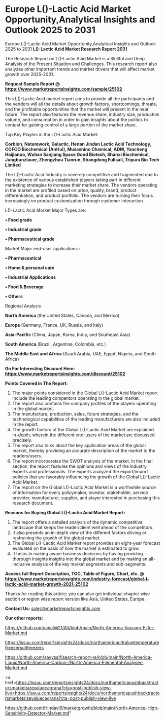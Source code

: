 # Europe L()-Lactic Acid Market Opportunity,Analytical Insights and Outlook 2025 to 2031
Europe L()-Lactic Acid Market Opportunity,Analytical Insights and Outlook 2025 to 2031
<strong>L()-Lactic Acid Market Research Report 2031</strong>

The Research Report on L()-Lactic Acid Market is a Skillful and Deep Analysis of the Present Situation and Challenges. This research report also analyzes other important trends and market drivers that will affect market growth over 2025-2031.

<strong>Request Sample Report @ <a href=https://www.marketreportsinsights.com/sample/25102>https://www.marketreportsinsights.com/sample/25102</a></strong>

This L()-Lactic Acid market report aims to provide all the participants and the vendors will all the details about growth factors, shortcomings, threats, and the profitable opportunities that the market will present in the near future. The report also features the revenue share, industry size, production volume, and consumption in order to gain insights about the politics to contest for gaining control of a large portion of the market share.

Top Key Players in the L()-Lactic Acid Market:

<strong>Corbion, Naturework, Galactic, Henan Jindan Lactic Acid Technology, COFCO Biochemical (AnHui), Musashino Chemical, ADM, Yancheng Haijianuo, Wuhan Sanjiang Space Good Biotech, Shanxi Biochemical, Jungbunzlauer, Zhengzhou Tianrun, Shangdong Fullsail, Tripura Bio Tech Limited</strong>

The L()-Lactic Acid Industry is severely competitive and fragmented due to the existence of various established players taking part in different marketing strategies to increase their market share. The vendors operating in the market are profiled based on price, quality, brand, product differentiation, and product portfolio. The vendors are turning their focus increasingly on product customization through customer interaction.

L()-Lactic Acid Market Major Types are:

<strong>• Food grade

• Industrial grade

• Pharmaceutical grade</strong>

Market Major end-user applications :

<strong>• Pharmaceutical

• Home & personal care

• Industrial Applications

• Food & Beverage

• Others</strong>

Regional Analysis

</u><strong><b>North America</b></strong> (the United States, Canada, and Mexico)

<strong><b>Europe </b></strong>(Germany, France, UK, Russia, and Italy)

<strong><b>Asia-Pacific</b></strong> (China, Japan, Korea, India, and Southeast Asia)

<strong><b>South America</b></strong> (Brazil, Argentina, Colombia, etc.)

<strong><b>The Middle East and Africa</b></strong> (Saudi Arabia, UAE, Egypt, Nigeria, and South Africa)

<strong>Go For Interesting Discount Here: <a href=https://www.marketreportsinsights.com/discount/25102>https://www.marketreportsinsights.com/discount/25102</a></strong>

<strong>Points Covered in The Report:</strong>
<ol>
  <li>The major points considered in the Global L()-Lactic Acid Market report include the leading competitors operating in the global market.</li>
  <li>The report also contains the company profiles of the players operating in the global market.</li>
  <li>The manufacture, production, sales, future strategies, and the technological capabilities of the leading manufacturers are also included in the report.</li>
  <li>The growth factors of the Global L()-Lactic Acid Market are explained in-depth, wherein the different end-users of the market are discussed precisely.</li>
  <li>The report also talks about the key application areas of the global market, thereby providing an accurate description of the market to the readers/users.</li>
  <li>The report incorporates the SWOT analysis of the market. In the final section, the report features the opinions and views of the industry experts and professionals. The experts analyzed the export/import policies that are favorably influencing the growth of the Global L()-Lactic Acid Market.</li>
  <li>The report on the Global L()-Lactic Acid Market is a worthwhile source of information for every policymaker, investor, stakeholder, service provider, manufacturer, supplier, and player interested in purchasing this research document.</li>
</ol>
<strong>Reasons for Buying Global L()-Lactic Acid Market Report:</strong>

<ol>
  <li>The report offers a detailed analysis of the dynamic competitive landscape that keeps the reader/client well ahead of the competitors.</li>
  <li>It also presents an in-depth view of the different factors driving or restraining the growth of the global market.</li>
  <li>The Global L()-Lactic Acid Market report provides an eight-year forecast evaluated on the basis of how the market is estimated to grow.</li>
  <li>It helps in making aware business decisions by having providing thorough insights insights into the global market and by making an all-inclusive analysis of the key market segments and sub-segments.</li>
</ol>
<strong>Access full Report Description, TOC, Table of Figure, Chart, etc. @ <a href=https://www.marketreportsinsights.com/industry-forecast/global-l-lactic-acid-market-growth-2021-25102>https://www.marketreportsinsights.com/industry-forecast/global-l-lactic-acid-market-growth-2021-25102</a></strong>


Thanks for reading this article; you can also get individual chapter wise section or region wise report version like Asia, United States, Europe.

<strong>Contact Us:</strong>
sales@marketreportsinsights.com

<strong>Our other reports:</strong>

<a href=https://github.com/anjaliiii21/AV/blob/main/North-America-Vacuum-Filter-Market.md>https://github.com/anjaliiii21/AV/blob/main/North-America-Vacuum-Filter-Market.md</a>

<a href=https://issuu.com/reportsinsights24/docs/northamericaultralowtemperaturefreezersultfreezers>https://issuu.com/reportsinsights24/docs/northamericaultralowtemperaturefreezersultfreezers</a>

<a href=https://github.com/sayysaif/search-report-re/blob/main/North-America-Liquid/North-America-Carbon-/North-America-Elemental-Analyser-Market.md>https://github.com/sayysaif/search-report-re/blob/main/North-America-Liquid/North-America-Carbon-/North-America-Elemental-Analyser-Market.md</a>

<a href=https://issuu.com/reportsinsights24/docs/northamericapushbacktractorsmarketsizevaluecagrana?cta=post-publish-view-live>https://issuu.com/reportsinsights24/docs/northamericapushbacktractorsmarketsizevaluecagrana?cta=post-publish-view-live</a>

<a href=https://github.com/Hindavi9/marketgrowth/blob/main/North-America-High-Sensitivity-Detector-Market.md>https://github.com/Hindavi9/marketgrowth/blob/main/North-America-High-Sensitivity-Detector-Market.md</a>"
